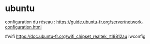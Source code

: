 # ubuntu
configuration du réseau : https://guide.ubuntu-fr.org/server/network-configuration.html

#wifi
https://doc.ubuntu-fr.org/wifi_chipset_realtek_rtl8812au
iwconfig
